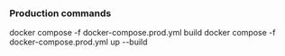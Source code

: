 ### Production commands
docker compose -f docker-compose.prod.yml build
docker compose -f docker-compose.prod.yml up --build